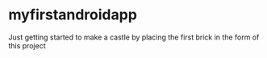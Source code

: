 # myfirstandroidapp
Just getting started to make a castle by placing the first brick in the form of this project
